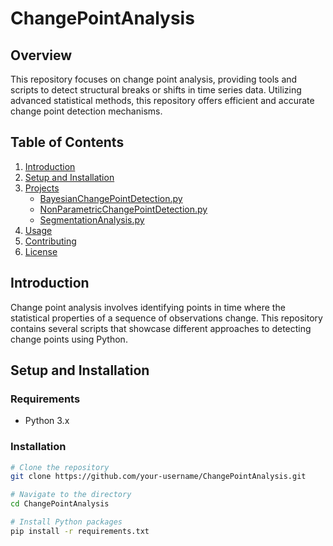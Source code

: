 # ChangePointAnalysis

## Overview
This repository focuses on change point analysis, providing tools and scripts to detect structural breaks or shifts in time series data. Utilizing advanced statistical methods, this repository offers efficient and accurate change point detection mechanisms.

## Table of Contents
1. [Introduction](#introduction)
2. [Setup and Installation](#setup-and-installation)
3. [Projects](#projects)
   - [BayesianChangePointDetection.py](#bayesianchangepointdetectionpy)
   - [NonParametricChangePointDetection.py](#nonparametricchangepointdetectionpy)
   - [SegmentationAnalysis.py](#segmentationanalysispy)
4. [Usage](#usage)
5. [Contributing](#contributing)
6. [License](#license)

## Introduction
Change point analysis involves identifying points in time where the statistical properties of a sequence of observations change. This repository contains several scripts that showcase different approaches to detecting change points using Python.

## Setup and Installation

### Requirements
- Python 3.x

### Installation
```sh
# Clone the repository
git clone https://github.com/your-username/ChangePointAnalysis.git

# Navigate to the directory
cd ChangePointAnalysis

# Install Python packages
pip install -r requirements.txt